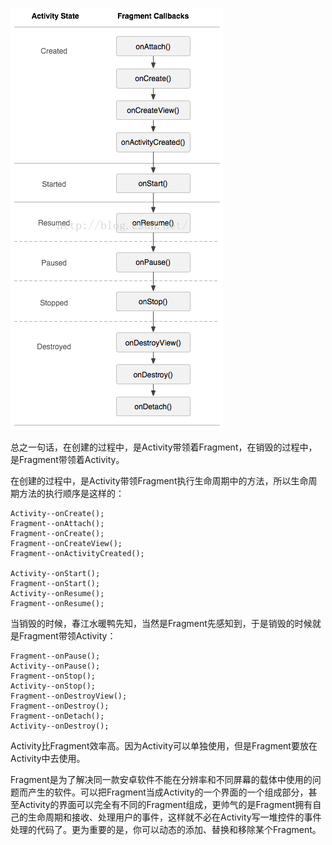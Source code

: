 
![对象状态转化图](https://raw.githubusercontent.com/supets-open/InterView/master/web/image/Activity和Fragment比较.png)


总之一句话，在创建的过程中，是Activity带领着Fragment，在销毁的过程中，是Fragment带领着Activity。

在创建的过程中，是Activity带领Fragment执行生命周期中的方法，所以生命周期方法的执行顺序是这样的：

	Activity--onCreate();
	Fragment--onAttach();
	Fragment--onCreate();
	Fragment--onCreateView();
	Fragment--onActivityCreated();
	
	Activity--onStart();
	Fragment--onStart();
	Activity--onResume();
	Fragment--onResume();

当销毁的时候，春江水暖鸭先知，当然是Fragment先感知到，于是销毁的时候就是Fragment带领Activity：

	Fragment--onPause();
	Activity--onPause();
	Fragment--onStop();
	Activity--onStop();
	Fragment--onDestroyView();
	Fragment--onDestroy();
	Fragment--onDetach();
	Activity--onDestroy();


Activity比Fragment效率高。因为Activity可以单独使用，但是Fragment要放在Activity中去使用。

Fragment是为了解决同一款安卓软件不能在分辨率和不同屏幕的载体中使用的问题而产生的软件。可以把Fragment当成Activity的一个界面的一个组成部分，甚至Activity的界面可以完全有不同的Fragment组成，更帅气的是Fragment拥有自己的生命周期和接收、处理用户的事件，这样就不必在Activity写一堆控件的事件处理的代码了。更为重要的是，你可以动态的添加、替换和移除某个Fragment。





